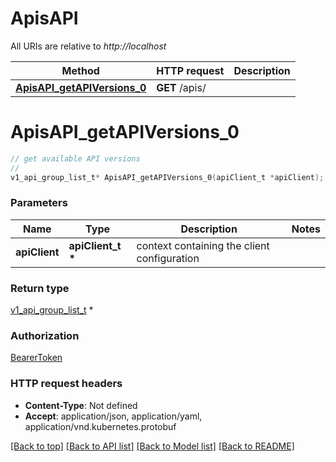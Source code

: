 # ApisAPI

All URIs are relative to *http://localhost*

Method | HTTP request | Description
------------- | ------------- | -------------
[**ApisAPI_getAPIVersions_0**](ApisAPI.md#ApisAPI_getAPIVersions_0) | **GET** /apis/ | 


# **ApisAPI_getAPIVersions_0**
```c
// get available API versions
//
v1_api_group_list_t* ApisAPI_getAPIVersions_0(apiClient_t *apiClient);
```

### Parameters
Name | Type | Description  | Notes
------------- | ------------- | ------------- | -------------
**apiClient** | **apiClient_t \*** | context containing the client configuration |

### Return type

[v1_api_group_list_t](v1_api_group_list.md) *


### Authorization

[BearerToken](../README.md#BearerToken)

### HTTP request headers

 - **Content-Type**: Not defined
 - **Accept**: application/json, application/yaml, application/vnd.kubernetes.protobuf

[[Back to top]](#) [[Back to API list]](../README.md#documentation-for-api-endpoints) [[Back to Model list]](../README.md#documentation-for-models) [[Back to README]](../README.md)

